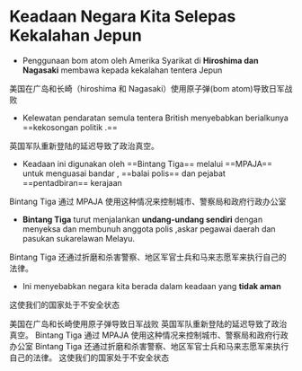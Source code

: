 # Keadaan Negara Kita Selepas Kekalahan Jepun
- Penggunaan bom atom oleh Amerika Syarikat di **Hiroshima dan Nagasaki** membawa kepada kekalahan tentera Jepun

美国在广岛和长崎（hiroshima 和 Nagasaki）使用原子弹(bom atom)导致日军战败

- Kelewatan pendaratan semula tentera British menyebabkan berialkunya ==kekosongan politik .==

英国军队重新登陆的延迟导致了政治真空。

- Keadaan ini digunakan oleh ==Bintang Tiga== melalui ==MPAJA==  untuk menguasai bandar , ==balai polis== dan pejabat ==pentadbiran== kerajaan

Bintang Tiga 通过 MPAJA 使用这种情况来控制城市、警察局和政府行政办公室

- **Bintang Tiga** turut menjalankan **undang-undang sendiri** dengan menyeksa dan membunuh anggota polis ,askar pegawai daerah dan pasukan sukarelawan Melayu.

Bintang Tiga 还通过折磨和杀害警察、地区军官士兵和马来志愿军来执行自己的法律。

- Ini menyebabkan negara kita berada dalam keadaan yang **tidak aman**

这使我们的国家处于不安全状态


美国在广岛和长崎使用原子弹导致日军战败
英国军队重新登陆的延迟导致了政治真空。
Bintang Tiga 通过 MPAJA 使用这种情况来控制城市、警察局和政府行政办公室
Bintang Tiga 还通过折磨和杀害警察、地区军官士兵和马来志愿军来执行自己的法律。
这使我们的国家处于不安全状态